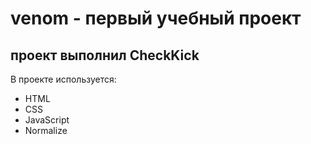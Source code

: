 # venom - первый учебный проект
## проект выполнил CheckKick

В проекте используется:
- HTML
- CSS 
- JavaScript
- Normalize
